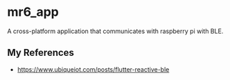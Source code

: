 # mr6_app

A cross-platform application that communicates with raspberry pi with BLE.

## My References
- https://www.ubiqueiot.com/posts/flutter-reactive-ble
